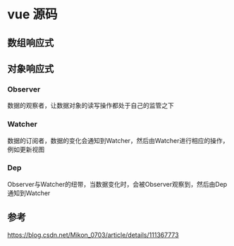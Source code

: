 # vue 源码

## 数组响应式

## 对象响应式

### Observer

数据的观察者，让数据对象的读写操作都处于自己的监管之下

### Watcher 
数据的订阅者，数据的变化会通知到Watcher，然后由Watcher进行相应的操作，例如更新视图

### Dep
Observer与Watcher的纽带，当数据变化时，会被Observer观察到，然后由Dep通知到Watcher


## 参考
https://blog.csdn.net/Mikon_0703/article/details/111367773
